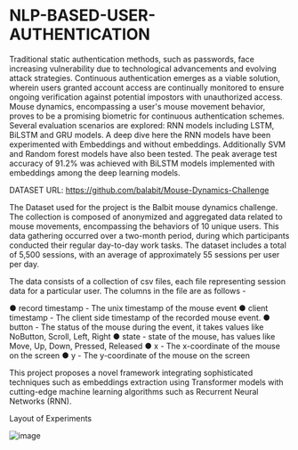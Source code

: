 # NLP-BASED-USER-AUTHENTICATION

Traditional static authentication methods, such as passwords, face increasing vulnerability due to technological advancements and evolving attack strategies. Continuous authentication emerges as a viable solution, wherein users granted account access are continually monitored to ensure ongoing verification against potential impostors with unauthorized access. Mouse dynamics, encompassing a user's mouse movement behavior, proves to be a promising biometric for continuous authentication schemes. Several evaluation scenarios are explored: RNN models including LSTM, BiLSTM and GRU models. A deep dive here the RNN models have been experimented with Embeddings and without embeddings. Additionally SVM and Random forest models have also been tested. The peak average test accuracy of 91.2% was achieved with BiLSTM models implemented with embeddings among the deep learning models.

DATASET URL: https://github.com/balabit/Mouse-Dynamics-Challenge

The Dataset used for the project is the Balbit mouse dynamics challenge. The collection is composed of anonymized and aggregated data related to mouse movements, encompassing the behaviors of 10 unique users. This data gathering occurred over a two-month period, during which participants conducted their regular day-to-day work tasks. The dataset includes a total of 5,500 sessions, with an average of approximately 55 sessions per user per day.

The data consists of a collection of csv files, each file representing session data for a particular user. The columns in the file are as follows -

● record timestamp - The unix timestamp of the mouse event ● client timestamp - The client side timestamp of the recorded mouse event. ● button - The status of the mouse during the event, it takes values like NoButton, Scroll, Left, Right ● state - state of the mouse, has values like Move, Up, Down, Pressed, Released ● x - The x-coordinate of the mouse on the screen ● y - The y-coordinate of the mouse on the screen

This project proposes a novel framework integrating sophisticated techniques such as embeddings extraction using Transformer models with cutting-edge machine learning algorithms such as Recurrent Neural Networks (RNN).

Layout of Experiments

![image](https://github.com/lavanya2303/NLP-BASED-USER-AUTHENTICATION/assets/124161690/dd4fd702-b771-4b58-b6b3-17764c0ceb60)


